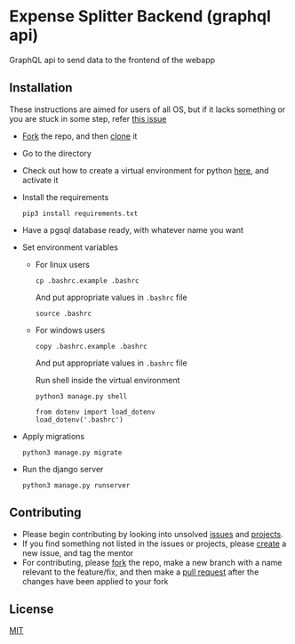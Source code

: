 # Expense Splitter Backend (graphql api)  
GraphQL api to send data to the frontend of the webapp
## Installation  
These instructions are aimed for users of all OS, but if it lacks something or you are stuck in some step, refer <a href="https://github.com/KIRA009/expense-splitter-backend/issues/1"> this issue </a>  
- <a href="https://help.github.com/en/github/getting-started-with-github/fork-a-repo">Fork</a> the repo, and then <a href="https://www.git-scm.com/docs/git-clone">clone</a> it  
- Go to the directory  
- Check out how to create a virtual environment for python <a href="https://virtualenv.pypa.io/en/stable/installation/"> here</a>, and activate it  
- Install the requirements  
  
   `pip3 install requirements.txt`  
- Have a pgsql database ready, with whatever name you want  
- Set environment variables  
     
   - For linux users  
        
      `cp .bashrc.example .bashrc`  

		And put appropriate values in `.bashrc` file  
		
		`source .bashrc`  
  - For windows users  

	`copy .bashrc.example .bashrc`

	And put appropriate values in `.bashrc` file  

	Run shell inside the virtual environment

	`python3 manage.py shell`
	
	```
	from dotenv import load_dotenv
	load_dotenv('.bashrc')
	```
- Apply migrations  
  
   `python3 manage.py migrate`  
- Run the django server  
  
   `python3 manage.py runserver`  
## Contributing
- Please begin contributing by looking into unsolved <a href="https://github.com/KIRA009/expense-splitter-backend/issues">issues</a> and <a href="https://github.com/KIRA009/expense-splitter-backend/projects">projects</a>. 
- If you find something not listed in the issues or projects, please <a href="https://github.com/KIRA009/expense-splitter-backend/issues/new">create</a> a new issue, and tag the mentor
- For contributing, please <a href="https://help.github.com/en/github/getting-started-with-github/fork-a-repo">fork</a> the repo, make a new branch with a name relevant to the feature/fix, and then make a <a href="https://help.github.com/en/github/collaborating-with-issues-and-pull-requests/creating-a-pull-request">pull request</a> after the changes have been applied to your fork
## License  
[MIT](https://choosealicense.com/licenses/mit/)